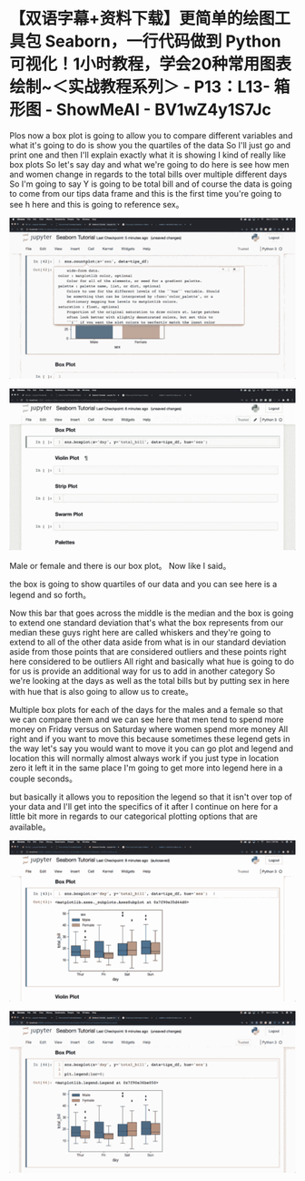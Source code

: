 # 【双语字幕+资料下载】更简单的绘图工具包 Seaborn，一行代码做到 Python 可视化！1小时教程，学会20种常用图表绘制~＜实战教程系列＞ - P13：L13- 箱形图 - ShowMeAI - BV1wZ4y1S7Jc

Plos now a box plot is going to allow you to compare different variables and what it's going to do is show you the quartiles of the data So I'll just go and print one and then I'll explain exactly what it is showing I kind of really like box plots So let's say day and what we're going to do here is see how men and women change in regards to the total bills over multiple different days So I'm going to say Y is going to be total bill and of course the data is going to come from our tips data frame and this is the first time you're going to see h here and this is going to reference sex。



![](img/6ec4f4f3cb70a7a125f988da366a044e_1.png)

![](img/6ec4f4f3cb70a7a125f988da366a044e_2.png)

Male or female and there is our box plot。 Now like I said。

 the box is going to show quartiles of our data and you can see here is a legend and so forth。

 Now this bar that goes across the middle is the median and the box is going to extend one standard deviation that's what the box represents from our median these guys right here are called whiskers and they're going to extend to all of the other data aside from what is in our standard deviation aside from those points that are considered outliers and these points right here considered to be outliers All right and basically what hue is going to do for us is provide an additional way for us to add in another category So we're looking at the days as well as the total bills but by putting sex in here with hue that is also going to allow us to create。

Multiple box plots for each of the days for the males and a female so that we can compare them and we can see here that men tend to spend more money on Friday versus on Saturday where women spend more money All right and if you want to move this because sometimes these legend gets in the way let's say you would want to move it you can go plot and legend and location this will normally almost always work if you just type in location zero it left it in the same place I'm going to get more into legend here in a couple seconds。

 but basically it allows you to reposition the legend so that it isn't over top of your data and I'll get into the specifics of it after I continue on here for a little bit more in regards to our categorical plotting options that are available。



![](img/6ec4f4f3cb70a7a125f988da366a044e_4.png)

![](img/6ec4f4f3cb70a7a125f988da366a044e_5.png)